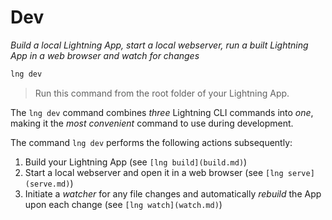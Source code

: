 # Dev

*Build a local Lightning App, start a local webserver, run a built Lightning App in a web browser and watch for changes*

```bash
lng dev
```

> Run this command from the root folder of your Lightning App.

The `lng dev` command combines *three* Lightning CLI commands into *one*, making it the *most convenient* command to use during development.

The command `lng dev` performs the following actions subsequently:

1. Build your Lightning App (see `[lng build](build.md)`)
2. Start a local webserver and open it in a web browser (see `[lng serve](serve.md)`)
3. Initiate a *watcher* for any file changes and automatically *rebuild* the App upon each change (see `[lng watch](watch.md)`)
